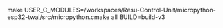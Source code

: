 

make USER_C_MODULES=/workspaces/Resu-Control-Unit/micropython-esp32-twai/src/micropython.cmake all BUILD=build-v3